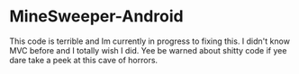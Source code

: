 # MineSweeper-Android

This code is terrible and Im currently in progress to fixing this. I didn't know MVC before and I totally wish I did. Yee be warned about shitty code if yee dare take a peek at this cave of horrors.
